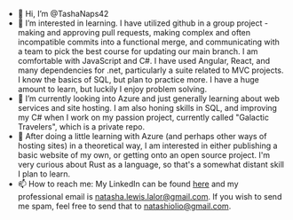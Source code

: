 - 👋 Hi, I’m @TashaNaps42
- 👀 I’m interested in learning. I have utilized github in a group project - making and approving pull requests, making complex and often incompatible commits into a functional merge, and communicating with a team to pick the best course for updating our main branch. I am comfortable with JavaScript and C#. I have used Angular, React, and many dependencies for .net, particularly a suite related to MVC projects. I know the basics of SQL, but plan to practice more. I have a huge amount to learn, but luckily I enjoy problem solving. 
- 🌱 I’m currently looking into Azure and just generally learning about web services and site hosting. I am also honing skills in SQL, and improving my C# when I work on my passion project, currently called "Galactic Travelers", which is a private repo.
- 💞️ After doing a little learning with Azure (and perhaps other ways of hosting sites) in a theoretical way, I am interested in either publishing a basic website of my own, or getting onto an open source project. I'm very curious about Rust as a language, so that's a somewhat distant skill I plan to learn.
- 📫 How to reach me: My LinkedIn can be found [here](https://www.linkedin.com/in/natasha-lewis-37738b261/) and my professional email is natasha.lewis.lalor@gmail.com. If you wish to send me spam, feel free to send that to natashiolio@gmail.com.

<!---
TashaNaps42/TashaNaps42 is a ✨ special ✨ repository because its `README.md` (this file) appears on your GitHub profile.
You can click the Preview link to take a look at your changes.
--->
